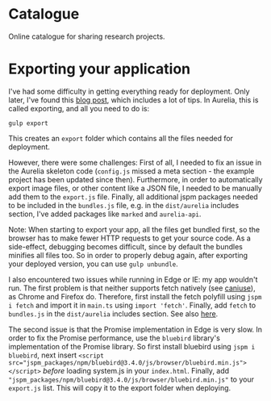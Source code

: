 # Catalogue
Online catalogue for sharing research projects.


# Exporting your application

I've had some difficulty in getting everything ready for deployment. Only later, I've found this [blog post](http://ilikekillnerds.com/2016/02/the-definitive-guide-to-bundling-exporting-in-aurelia/),
which includes a lot of tips. In Aurelia, this is called exporting, and all you need to do is:  

```gulp export```

This creates an `export` folder which contains all the files needed for deployment.

However, there were some challenges: First of all, I needed to fix an issue in the Aurelia skeleton code 
(`config.js` missed a meta section - the example project has been updated since then). Furthermore, in order to automatically export image 
files, or other content like a JSON file, I needed to be manually add them to the `export.js` file. Finally, all additional jspm packages 
needed to be included in the `bundles.js` file, e.g. in the `dist/aurelia` includes section, I've added packages like `marked` and
`aurelia-api`.

Note: When starting to export your app, all the files get bundled first, so the browser has to make fewer HTTP requests to get your source 
code. As a side-effect, debugging becomes difficult, since by default the bundles minifies all files too. So in order to properly debug again,
after exporting your deployed version, you can use `gulp unbundle`.  

I also encountered two issues while running in Edge or IE: my app wouldn't run. The first problem is that neither supports fetch natively (see 
[caniuse](caniuse.com/#feat=fetch)), as Chrome and Firefox do. Therefore, first install the fetch polyfill using `jspm i fetch` and import it in
`main.ts` using `import 'fetch'`. Finally, add `fetch` to `bundles.js` in the `dist/aurelia` includes section. See also
[here](https://github.com/aurelia/fetch-client/blob/master/doc/article/en-US/http-services.md).  

The second issue is that the Promise implementation in Edge is very slow. In order to fix the Promise performance, use the `bluebird` library's 
implementation of the Promise library. So first install bluebird using `jspm i bluebird`, next insert 
`<script src="jspm_packages/npm/bluebird@3.4.0/js/browser/bluebird.min.js"></script>` _before_ loading system.js in your `index.html`. Finally, add
`"jspm_packages/npm/bluebird@3.4.0/js/browser/bluebird.min.js"` to your `export.js` list. This will copy it to the export folder when deploying. 
